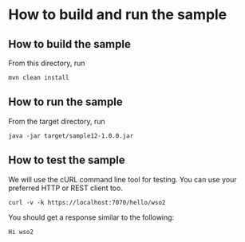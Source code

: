 # How to build and run the sample

## How to build the sample

From this directory, run

```
mvn clean install
```

## How to run the sample

From the target directory, run
```
java -jar target/sample12-1.0.0.jar
```

## How to test the sample

We will use the cURL command line tool for testing. You can use your preferred HTTP or REST client too.

```
curl -v -k https://localhost:7070/hello/wso2
```

You should get a response similar to the following:

```
Hi wso2
```